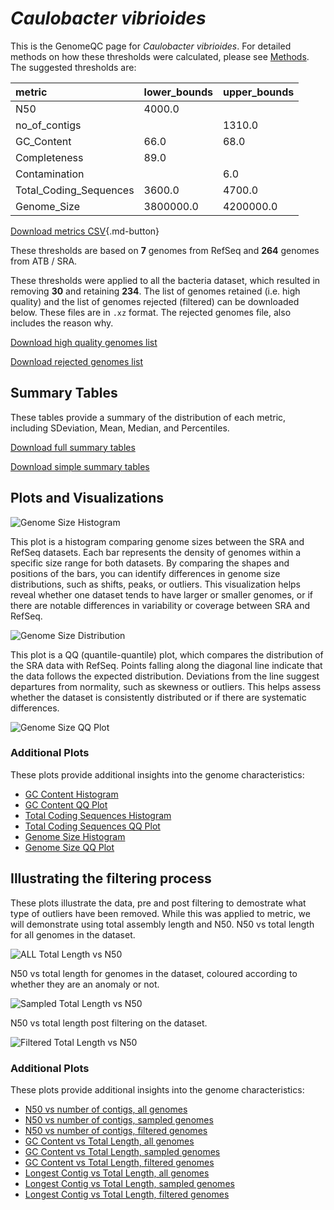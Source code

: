 # *Caulobacter vibrioides*

This is the GenomeQC page for *Caulobacter vibrioides*. For detailed methods on how these thresholds were calculated, please see [Methods](../../methods.md).
The suggested thresholds are: 

| metric                 | lower_bounds   | upper_bounds   |
|:-----------------------|:---------------|:---------------|
| N50                    | 4000.0         |                |
| no_of_contigs          |                | 1310.0         |
| GC_Content             | 66.0           | 68.0           |
| Completeness           | 89.0           |                |
| Contamination          |                | 6.0            |
| Total_Coding_Sequences | 3600.0         | 4700.0         |
| Genome_Size            | 3800000.0      | 4200000.0      |

[Download metrics CSV](Caulobacter_vibrioides_metrics.csv){.md-button}


These thresholds are based on **7** genomes from RefSeq and **264** genomes from ATB / SRA.

These thresholds were applied to all the bacteria dataset, which resulted in removing **30** and retaining **234**.
The list of genomes retained (i.e. high quality) and the list of genomes rejected (filtered) can be downloaded below. These files are in `.xz` format. The rejected genomes file, also includes the reason why.

[Download high quality genomes list](Caulobacter_vibrioides_high_quality_genomes.csv.xz)


[Download rejected genomes list](Caulobacter_vibrioides_filtered_out_genomes.csv.xz)



## Summary Tables
These tables provide a summary of the distribution of each metric, including SDeviation, Mean, Median, and Percentiles.

[Download full summary tables](summary.csv)

[Download simple summary tables](selected_summary.csv)

## Plots and Visualizations

![Genome Size Histogram](Genome_Size_refseq_histogram_kde.png)

This plot is a histogram comparing genome sizes between the SRA and RefSeq datasets. Each bar represents the density of genomes within a specific size range for both datasets. By comparing the shapes and positions of the bars, you can identify differences in genome size distributions, such as shifts, peaks, or outliers. This visualization helps reveal whether one dataset tends to have larger or smaller genomes, or if there are notable differences in variability or coverage between SRA and RefSeq.

![Genome Size Distribution](Genome_Size_refseq_histogram_kde.png)

This plot is a QQ (quantile-quantile) plot, which compares the distribution of the SRA data with RefSeq. Points falling along the diagonal line indicate that the data follows the expected distribution. Deviations from the line suggest departures from normality, such as skewness or outliers. This helps assess whether the dataset is consistently distributed or if there are systematic differences.

![Genome Size QQ Plot](Genome_Size_refseq_qqplot.png)

### Additional Plots

These plots provide additional insights into the genome characteristics:

- [GC Content Histogram](GC_Content_refseq_histogram_kde.png)
- [GC Content QQ Plot](GC_Content_refseq_qqplot.png)
- [Total Coding Sequences Histogram](Total_Coding_Sequences_refseq_histogram_kde.png)
- [Total Coding Sequences QQ Plot](Total_Coding_Sequences_refseq_qqplot.png)
- [Genome Size Histogram](Genome_Size_refseq_histogram_kde.png)
- [Genome Size QQ Plot](Genome_Size_refseq_qqplot.png)
## Illustrating the filtering process
These plots illustrate the data, pre and post filtering to demostrate what type of outliers have been removed. While this was applied to metric, we will demonstrate using total assembly length and N50.
N50 vs total length for all genomes in the dataset.

![ALL Total Length vs N50](Caulobacter_vibrioides_all_total_length_N50.png)

N50 vs total length for genomes in the dataset, coloured according to whether they are an anomaly or not.

![Sampled Total Length vs N50](Caulobacter_vibrioides_sample_total_length_N50.png)

N50 vs total length post filtering on the dataset.

![Filtered Total Length vs N50](Caulobacter_vibrioides_filt_total_length_N50.png)

### Additional Plots

These plots provide additional insights into the genome characteristics:

- [N50 vs number of contigs, all genomes](Caulobacter_vibrioides_all_N50_number.png)
- [N50 vs number of contigs, sampled genomes](Caulobacter_vibrioides_sample_N50_number.png)
- [N50 vs number of contigs, filtered genomes](Caulobacter_vibrioides_filt_N50_number.png)
- [GC Content vs Total Length, all genomes](Caulobacter_vibrioides_all_total_length_GC_Content.png)
- [GC Content vs Total Length, sampled genomes](Caulobacter_vibrioides_sample_total_length_GC_Content.png)
- [GC Content vs Total Length, filtered genomes](Caulobacter_vibrioides_filt_total_length_GC_Content.png)
- [Longest Contig vs Total Length, all genomes](Caulobacter_vibrioides_all_total_length_longest.png)
- [Longest Contig vs Total Length, sampled genomes](Caulobacter_vibrioides_sample_total_length_longest.png)
- [Longest Contig vs Total Length, filtered genomes](Caulobacter_vibrioides_filt_total_length_longest.png)
